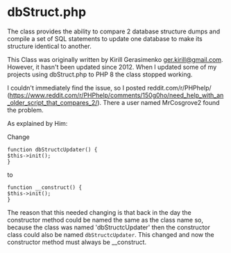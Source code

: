 # dbStruct.php
The class provides the ability to compare 2 database structure dumps and compile a set of SQL statements to update one database to make its structure identical to another.

This Class was originally written by Kirill Gerasimenko <ger.kirill@gmail.com>. However, it hasn't been updated since 2012. When I updated some of my projects using dbStruct.php to PHP 8 the class stopped working.

I couldn't immediately find the issue, so I posted reddit.com/r/PHPhelp/ (https://www.reddit.com/r/PHPhelp/comments/150g0ho/need_help_with_an_older_script_that_compares_2/). There a user named MrCosgrove2 found the problem.

As explained by Him:

Change
```
function dbStructcUpdater() {
$this->init();
}
```
to
```
function __construct() {
$this->init();
}
```
The reason that this needed changing is that back in the day the constructor method could be named the same as the class name so, because the class was named 'dbStructcUpdater' then the constructor class could also be named `dbStructcUpdater`. This changed and now the constructor method must always be __construct.
